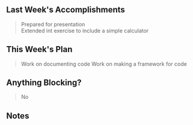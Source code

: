 ## Last Week's Accomplishments

> Prepared for presentation  
> Extended int exercise to include a simple calculator 

## This Week's Plan

> Work on documenting code
> Work on making a framework for code

## Anything Blocking?

> No

## Notes

> 